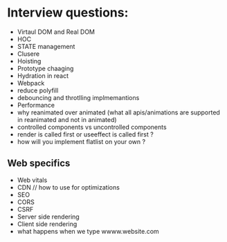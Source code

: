 # Interview questions:
-  Virtaul DOM and Real DOM
- HOC
- STATE management
- Clusere
- Hoisting
- Prototype chaaging
- Hydration in react
- Webpack
- reduce polyfill
- debouncing and throtlling implmemantions
- Performance
- why reanimated over animated (what all apis/animations are supported in reanimated and not in animated)
- controlled components vs uncontrolled components
- render is called first or useeffect is called first ?
- how will you implement flatlist on your own ?


## Web specifics

- Web vitals
- CDN // how to use for optimizations
- SEO
- CORS
- CSRF
- Server side rendering
- Client side rendering
- what happens when we type wwww.website.com